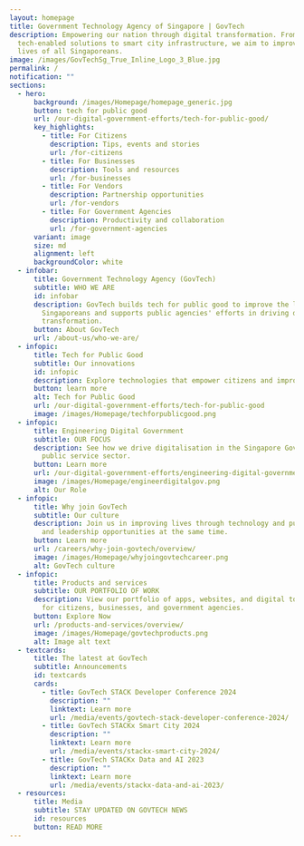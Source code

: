 ```yaml
---
layout: homepage
title: Government Technology Agency of Singapore | GovTech
description: Empowering our nation through digital transformation. From
  tech-enabled solutions to smart city infrastructure, we aim to improve the
  lives of all Singaporeans.
image: /images/GovTechSg_True_Inline_Logo_3_Blue.jpg
permalink: /
notification: ""
sections:
  - hero:
      background: /images/Homepage/homepage_generic.jpg
      button: tech for public good
      url: /our-digital-government-efforts/tech-for-public-good/
      key_highlights:
        - title: For Citizens
          description: Tips, events and stories
          url: /for-citizens
        - title: For Businesses
          description: Tools and resources
          url: /for-businesses
        - title: For Vendors
          description: Partnership opportunities
          url: /for-vendors
        - title: For Government Agencies
          description: Productivity and collaboration
          url: /for-government-agencies
      variant: image
      size: md
      alignment: left
      backgroundColor: white
  - infobar:
      title: Government Technology Agency (GovTech)
      subtitle: WHO WE ARE
      id: infobar
      description: GovTech builds tech for public good to improve the lives of
        Singaporeans and supports public agencies' efforts in driving digital
        transformation.
      button: About GovTech
      url: /about-us/who-we-are/
  - infopic:
      title: Tech for Public Good
      subtitle: Our innovations
      id: infopic
      description: Explore technologies that empower citizens and improve quality of life.
      button: learn more
      alt: Tech for Public Good
      url: /our-digital-government-efforts/tech-for-public-good
      image: /images/Homepage/techforpublicgood.png
  - infopic:
      title: Engineering Digital Government
      subtitle: OUR FOCUS
      description: See how we drive digitalisation in the Singapore Government and the
        public service sector.
      button: Learn more
      url: /our-digital-government-efforts/engineering-digital-government/
      image: /images/Homepage/engineerdigitalgov.png
      alt: Our Role
  - infopic:
      title: Why join GovTech
      subtitle: Our culture
      description: Join us in improving lives through technology and pursuing learning
        and leadership opportunities at the same time.
      button: Learn more
      url: /careers/why-join-govtech/overview/
      image: /images/Homepage/whyjoingovtechcareer.png
      alt: GovTech culture
  - infopic:
      title: Products and services
      subtitle: OUR PORTFOLIO OF WORK
      description: View our portfolio of apps, websites, and digital tools available
        for citizens, businesses, and government agencies.
      button: Explore Now
      url: /products-and-services/overview/
      image: /images/Homepage/govtechproducts.png
      alt: Image alt text
  - textcards:
      title: The latest at GovTech
      subtitle: Announcements
      id: textcards
      cards:
        - title: GovTech STACK Developer Conference 2024
          description: ""
          linktext: Learn more
          url: /media/events/govtech-stack-developer-conference-2024/
        - title: GovTech STACKx Smart City 2024
          description: ""
          linktext: Learn more
          url: /media/events/stackx-smart-city-2024/
        - title: GovTech STACKx Data and AI 2023
          description: ""
          linktext: Learn more
          url: /media/events/stackx-data-and-ai-2023/
  - resources:
      title: Media
      subtitle: STAY UPDATED ON GOVTECH NEWS
      id: resources
      button: READ MORE
---
```


